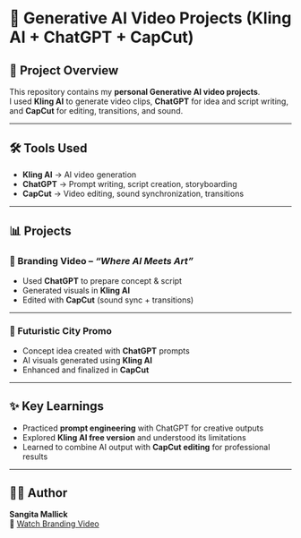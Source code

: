 # 🎥 Generative AI Video Projects (Kling AI + ChatGPT + CapCut)  

## 📖 Project Overview  
This repository contains my **personal Generative AI video projects**.  
I used **Kling AI** to generate video clips, **ChatGPT** for idea and script writing, and **CapCut** for editing, transitions, and sound.  

---

## 🛠 Tools Used  
- **Kling AI** → AI video generation  
- **ChatGPT** → Prompt writing, script creation, storyboarding  
- **CapCut** → Video editing, sound synchronization, transitions  

---

## 📊 Projects  

### 🔹 Branding Video – *“Where AI Meets Art”*  
- Used **ChatGPT** to prepare concept & script  
- Generated visuals in **Kling AI**  
- Edited with **CapCut** (sound sync + transitions)  
---

### 🔹 Futuristic City Promo  
- Concept idea created with **ChatGPT** prompts  
- AI visuals generated using **Kling AI**  
- Enhanced and finalized in **CapCut**  
 

---

## ✨ Key Learnings  
- Practiced **prompt engineering** with ChatGPT for creative outputs  
- Explored **Kling AI free version** and understood its limitations  
- Learned to combine AI output with **CapCut editing** for professional results  

---

## 👩‍💻 Author  
**Sangita Mallick**  
🔗 [Watch Branding Video](https://drive.google.com/your-video-link)
